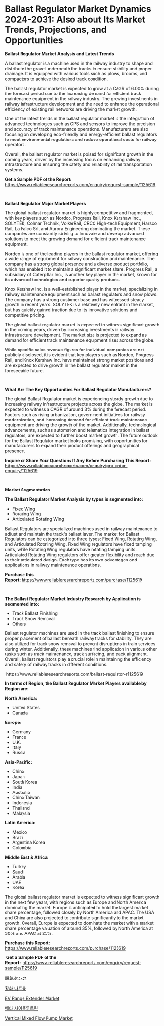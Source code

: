 <p><h1>Ballast Regulator Market Dynamics 2024-2031: Also about Its Market Trends, Projections, and Opportunities</h1></p><p><strong>Ballast Regulator Market Analysis and Latest Trends</strong></p>
<p><p>A ballast regulator is a machine used in the railway industry to shape and distribute the gravel underneath the tracks to ensure stability and proper drainage. It is equipped with various tools such as plows, brooms, and compactors to achieve the desired track condition.</p><p>The ballast regulator market is expected to grow at a CAGR of 6.00% during the forecast period due to the increasing demand for efficient track maintenance equipment in the railway industry. The growing investments in railway infrastructure development and the need to enhance the operational efficiency of existing rail networks are driving the market growth.</p><p>One of the latest trends in the ballast regulator market is the integration of advanced technologies such as GPS and sensors to improve the precision and accuracy of track maintenance operations. Manufacturers are also focusing on developing eco-friendly and energy-efficient ballast regulators to meet environmental regulations and reduce operational costs for railway operators.</p><p>Overall, the ballast regulator market is poised for significant growth in the coming years, driven by the increasing focus on enhancing railway infrastructure and ensuring the safety and reliability of rail transportation systems.</p></p>
<p><strong>Get a Sample PDF of the Report:&nbsp;</strong> <a href="https://www.reliableresearchreports.com/enquiry/request-sample/1125619">https://www.reliableresearchreports.com/enquiry/request-sample/1125619</a></p>
<p>&nbsp;</p>
<p><strong>Ballast Regulator Major Market Players</strong></p>
<p><p>The global ballast regulator market is highly competitive and fragmented, with key players such as Nordco, Progress Rail, Knox Kershaw Inc., SOLYTEK, Colmar Technik, VolkerRail, CRCC High-tech Equipment, Harsco Rail, La Falco Srl, and Aurora Engineering dominating the market. These companies are constantly striving to innovate and develop advanced solutions to meet the growing demand for efficient track maintenance equipment.</p><p>Nordco is one of the leading players in the ballast regulator market, offering a wide range of equipment for railway construction and maintenance. The company has a strong global presence and a diverse product portfolio, which has enabled it to maintain a significant market share. Progress Rail, a subsidiary of Caterpillar Inc., is another key player in the market, known for its advanced technologies and superior quality products.</p><p>Knox Kershaw Inc. is a well-established player in the market, specializing in railway maintenance equipment such as ballast regulators and snow plows. The company has a strong customer base and has witnessed steady growth in recent years. SOLYTEK is a relatively new entrant in the market, but has quickly gained traction due to its innovative solutions and competitive pricing.</p><p>The global ballast regulator market is expected to witness significant growth in the coming years, driven by increasing investments in railway infrastructure development. The market size is projected to expand as demand for efficient track maintenance equipment rises across the globe.</p><p>While specific sales revenue figures for individual companies are not publicly disclosed, it is evident that key players such as Nordco, Progress Rail, and Knox Kershaw Inc. have maintained strong market positions and are expected to drive growth in the ballast regulator market in the foreseeable future.</p></p>
<p>&nbsp;</p>
<p><strong>What Are The Key Opportunities For Ballast Regulator Manufacturers?</strong></p>
<p><p>The global Ballast Regulator market is experiencing steady growth due to increasing railway infrastructure projects across the globe. The market is expected to witness a CAGR of around 3% during the forecast period. Factors such as rising urbanization, government initiatives for railway modernization, and increasing demand for efficient track maintenance equipment are driving the growth of the market. Additionally, technological advancements, such as automation and telematics integration in ballast regulators, are expected to further boost market growth. The future outlook for the Ballast Regulator market looks promising, with opportunities for manufacturers to expand their product offerings and geographical presence.</p></p>
<p><strong>Inquire or Share Your Questions If Any Before Purchasing This Report:</strong> <a href="https://www.reliableresearchreports.com/enquiry/pre-order-enquiry/1125619">https://www.reliableresearchreports.com/enquiry/pre-order-enquiry/1125619</a></p>
<p>&nbsp;</p>
<p><strong>Market Segmentation</strong></p>
<p><strong>The Ballast Regulator Market Analysis by types is segmented into:</strong></p>
<p><ul><li>Fixed Wing</li><li>Rotating Wing</li><li>Articulated Rotating Wing</li></ul></p>
<p><p>Ballast Regulators are specialized machines used in railway maintenance to adjust and maintain the track's ballast layer. The market for Ballast Regulators can be categorized into three types: Fixed Wing, Rotating Wing, and Articulated Rotating Wing. Fixed Wing regulators have fixed tamping units, while Rotating Wing regulators have rotating tamping units. Articulated Rotating Wing regulators offer greater flexibility and reach due to their articulated design. Each type has its own advantages and applications in railway maintenance operations.</p></p>
<p><strong>Purchase this Report:&nbsp;</strong><a href="https://www.reliableresearchreports.com/purchase/1125619">https://www.reliableresearchreports.com/purchase/1125619</a></p>
<p>&nbsp;</p>
<p><strong>The Ballast Regulator Market Industry Research by Application is segmented into:</strong></p>
<p><ul><li>Track Ballast Finishing</li><li>Track Snow Removal</li><li>Others</li></ul></p>
<p><p>Ballast regulator machines are used in the track ballast finishing to ensure proper placement of ballast beneath railway tracks for stability. They are also utilized for track snow removal to prevent disruptions in train services during winter. Additionally, these machines find application in various other tasks such as track maintenance, track surfacing, and track alignment. Overall, ballast regulators play a crucial role in maintaining the efficiency and safety of railway tracks in different conditions.</p></p>
<p><a href="https://www.reliableresearchreports.com/ballast-regulator-r1125619">&nbsp;https://www.reliableresearchreports.com/ballast-regulator-r1125619</a></p>
<p><strong>In terms of Region, the Ballast Regulator Market Players available by Region are:</strong></p>
<p>
    <p> <strong> North America: </strong>
        <ul>
            <li>United States</li>
            <li>Canada</li>
        </ul>
        </p> 
    <p> <strong> Europe: </strong>
        <ul>
            <li>Germany</li>
            <li>France</li>
            <li>U.K.</li>
            <li>Italy</li>
            <li>Russia</li>
        </ul>
        </p> 
    <p> <strong> Asia-Pacific: </strong>
        <ul>
            <li>China</li>
            <li>Japan</li>
            <li>South Korea</li>
            <li>India</li>
            <li>Australia</li>
            <li>China Taiwan</li>
            <li>Indonesia</li>
            <li>Thailand</li>
            <li>Malaysia</li>
        </ul>
        </p> 
    <p> <strong> Latin America: </strong>
        <ul>
            <li>Mexico</li>
            <li>Brazil</li>
            <li>Argentina Korea</li>
            <li>Colombia</li>
        </ul>
        </p> 
    <p> <strong> Middle East & Africa: </strong>
        <ul>
            <li>Turkey</li>
            <li>Saudi</li>
            <li>Arabia</li>
            <li>UAE</li>
            <li>Korea</li>
        </ul>
    </p>
    </p>
<p><p>The global ballast regulator market is expected to witness significant growth in the next few years, with regions such as Europe and North America dominating the market. Europe is anticipated to hold the largest market share percentage, followed closely by North America and APAC. The USA and China are also projected to contribute significantly to the market growth. Overall, Europe is expected to dominate the market with a market share percentage valuation of around 35%, followed by North America at 30% and APAC at 25%.</p></p>
<p><strong>Purchase this Report: </strong><a href="https://www.reliableresearchreports.com/purchase/1125619">https://www.reliableresearchreports.com/purchase/1125619</a></p>
<p>&nbsp;<strong>Get a Sample PDF of the Report:&nbsp;&nbsp;</strong><a href="https://www.reliableresearchreports.com/enquiry/request-sample/1125619">https://www.reliableresearchreports.com/enquiry/request-sample/1125619</a></p>
<p><strong></strong></p>
<p><p><a href="https://github.com/AriMuller2009/Market-Research-Report-List-1/blob/main/437896021070.md">脱気タンク</a></p><p><a href="https://github.com/TimmyMann6767/Market-Research-Report-List-1/blob/main/422885719627.md">황화 나트륨</a></p><p><a href="https://github.com/Airanohannonzb68e5pb53oc1/Market-Research-Report-List-2/blob/main/ev-range-extender-market.md">EV Range Extender Market</a></p><p><a href="https://github.com/JeromeRtyau89966/Market-Research-Report-List-1/blob/main/104218219628.md">베타 사이플루트린</a></p><p><a href="https://github.com/fiixsa/Market-Research-Report-List-2/blob/main/vertical-mixed-flow-pump-market.md">Vertical Mixed Flow Pump Market</a></p></p>